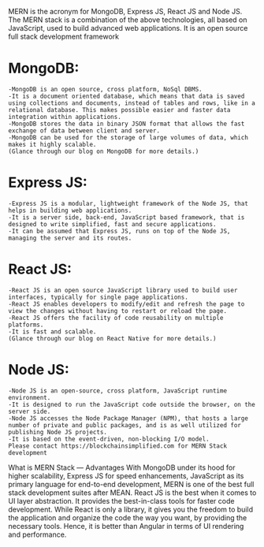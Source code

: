 MERN is the acronym for MongoDB, Express JS, React JS and Node JS. The MERN stack is a combination of the above technologies, all based on JavaScript, used to build advanced web applications. It is an open source full stack development framework
# MongoDB:
    -MongoDB is an open source, cross platform, NoSql DBMS.
    -It is a document oriented database, which means that data is saved using collections and documents, instead of tables and rows, like in a relational database. This makes possible easier and faster data integration within applications.
    -MongoDB stores the data in binary JSON format that allows the fast exchange of data between client and server.
    -MongoDB can be used for the storage of large volumes of data, which makes it highly scalable.
    (Glance through our blog on MongoDB for more details.)
# Express JS:
    -Express JS is a modular, lightweight framework of the Node JS, that helps in building web applications.
    -It is a server side, back-end, JavaScript based framework, that is designed to write simplified, fast and secure applications.
    -It can be assumed that Express JS, runs on top of the Node JS, managing the server and its routes.
# React JS:
    -React JS is an open source JavaScript library used to build user interfaces, typically for single page applications.
    -React JS enables developers to modify/edit and refresh the page to view the changes without having to restart or reload the page.
    -React JS offers the facility of code reusability on multiple platforms.
    -It is fast and scalable.
    (Glance through our blog on React Native for more details.)
# Node JS:
    -Node JS is an open-source, cross platform, JavaScript runtime environment.
    -It is designed to run the JavaScript code outside the browser, on the server side.
    -Node JS accesses the Node Package Manager (NPM), that hosts a large number of private and public packages, and is as well utilized for publishing Node JS projects.
    -It is based on the event-driven, non-blocking I/O model.
    Please contact https://blockchainsimplified.com for MERN Stack development

What is MERN Stack — Advantages
With MongoDB under its hood for higher scalability, Express JS for speed enhancements, JavaScript as its primary language for end-to-end development, MERN is one of the best full stack development suites after MEAN.
React JS is the best when it comes to UI layer abstraction. It provides the best-in-class tools for faster code development. While React is only a library, it gives you the freedom to build the application and organize the code the way you want, by providing the necessary tools. Hence, it is better than Angular in terms of UI rendering and performance.